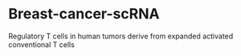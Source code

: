 # Breast-cancer-scRNA
Regulatory T cells in human tumors derive from expanded activated conventional T cells 
